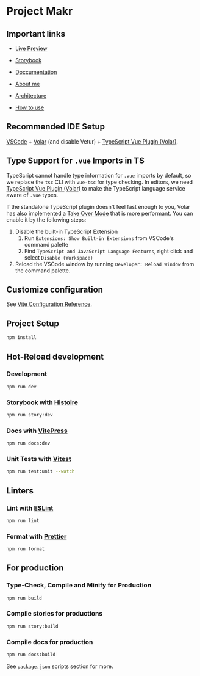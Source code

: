 # Project Makr

## Important links

- [Live Preview](https://project-mark.vercel.app/)

- [Storybook](https://project-mark-stories.vercel.app/)

- [Doccumentation](https://project-mark-docs.vercel.app/)

- [About me](https://project-mark-docs/about-me)

- [Architecture](https://project-mark-docs/architecture)

- [How to use](https://project-mark-docs/features)

## Recommended IDE Setup

[VSCode](https://code.visualstudio.com/) + [Volar](https://marketplace.visualstudio.com/items?itemName=Vue.volar) (and disable Vetur) + [TypeScript Vue Plugin (Volar)](https://marketplace.visualstudio.com/items?itemName=Vue.vscode-typescript-vue-plugin).

## Type Support for `.vue` Imports in TS

TypeScript cannot handle type information for `.vue` imports by default, so we replace the `tsc` CLI with `vue-tsc` for type checking. In editors, we need [TypeScript Vue Plugin (Volar)](https://marketplace.visualstudio.com/items?itemName=Vue.vscode-typescript-vue-plugin) to make the TypeScript language service aware of `.vue` types.

If the standalone TypeScript plugin doesn't feel fast enough to you, Volar has also implemented a [Take Over Mode](https://github.com/johnsoncodehk/volar/discussions/471#discussioncomment-1361669) that is more performant. You can enable it by the following steps:

1. Disable the built-in TypeScript Extension
   1. Run `Extensions: Show Built-in Extensions` from VSCode's command palette
   2. Find `TypeScript and JavaScript Language Features`, right click and select `Disable (Workspace)`
2. Reload the VSCode window by running `Developer: Reload Window` from the command palette.

## Customize configuration

See [Vite Configuration Reference](https://vitejs.dev/config/).

## Project Setup

```sh
npm install
```

## Hot-Reload development

### Development

```sh
npm run dev
```

### Storybook with [Histoire](https://histoire.dev/)

```sh
npm run story:dev
```

### Docs with [VitePress](https://vitepress.dev/)

```sh
npm run docs:dev
```

### Unit Tests with [Vitest](https://vitest.dev/)

```sh
npm run test:unit --watch
```

## Linters

### Lint with [ESLint](https://eslint.org/)

```sh
npm run lint
```

### Format with [Prettier](https://prettier.io/)

```sh
npm run format
```

## For production

### Type-Check, Compile and Minify for Production

```sh
npm run build
```

### Compile stories for productions

```sh
npm run story:build
```

### Compile docs for production

```sh
npm run docs:build
```

See [`package.json`](https://github.com/battoni/project-mark/blob/main/package.json) scripts section for more.

